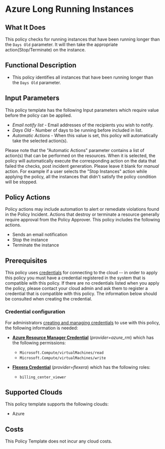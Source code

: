 # Azure Long Running Instances

## What It Does

This policy checks for running instances that have been running longer than the `Days Old` parameter. It will then take the appropriate action(Stop/Terminate) on the instance.

## Functional Description

- This policy identifies all instances that have been running longer than the `Days Old` parameter.

## Input Parameters

This policy template has the following Input parameters which require value before
the policy can be applied.

- *Email notify list* - Email addresses of the recipients you wish to notify.
- *Days Old* - Number of days to be running before included in list.
- *Automatic Actions* - When this value is set, this policy will automatically take the selected action(s).

Please note that the "Automatic Actions" parameter contains a list of action(s) that can be performed on the resources. When it is selected, the policy will automatically execute the corresponding action on the data that failed the checks, post incident generation. Please leave it blank for *manual* action.
For example if a user selects the "Stop Instances" action while applying the policy, all the instances that didn't satisfy the policy condition will be stopped.

## Policy Actions

Policy actions may include automation to alert or remediate violations found in the
Policy Incident. Actions that destroy or terminate a resource generally require
approval from the Policy Approver. This policy includes the following actions.

- Sends an email notification
- Stop the instance
- Terminate the instance

## Prerequisites

This policy uses [credentials](https://docs.flexera.com/flexera/EN/Automation/ManagingCredentialsExternal.htm)
for connecting to the cloud -- in order to apply this policy you must have a
credential registered in the system that is compatible with this policy. If
there are no credentials listed when you apply the policy, please contact your
cloud admin and ask them to register a credential that is compatible with this
policy. The information below should be consulted when creating the credential.

### Credential configuration

For administrators [creating and managing credentials](https://docs.flexera.com/flexera/EN/Automation/ManagingCredentialsExternal.htm) to use with this policy, the following information is needed:

- [**Azure Resource Manager Credential**](https://docs.flexera.com/flexera/EN/Automation/ProviderCredentials.htm#automationadmin_109256743_1124668) (*provider=azure_rm*) which has the following permissions:
  - `Microsoft.Compute/virtualMachines/read`
  - `Microsoft.Compute/virtualMachines/write`

- [**Flexera Credential**](https://docs.flexera.com/flexera/EN/Automation/ProviderCredentials.htm) (*provider=flexera*) which has the following roles:
  - `billing_center_viewer`

## Supported Clouds

This policy template supports the following clouds:

- Azure

## Costs

This Policy Template does not incur any cloud costs.
